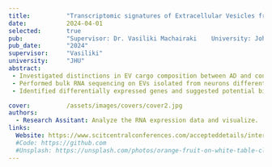```yaml
---
title:          "Transcriptomic signatures of Extracellular Vesicles from Alzheimer’s Disease iPSC-derived Neurons."
date:           2024-04-01
selected:       true
pub:            "Supervisor: Dr. Vasiliki Machairaki    University: Johns Hopkins University    Date: 04/2024 - current"
pub_date:       "2024"
supervisor:     "Vasiliki"
university:     "JHU"
abstract:
 - Investigated distinctions in EV cargo composition between AD and control neurons derived from iPSCs.
 - Performed bulk RNA sequencing on EVs isolated from neurons differentiated from AD patients (n=8) and healthy individuals (n=6).  
 - Identified differentially expressed genes and suggested potential biomarkers for AD.

cover:          /assets/images/covers/cover2.jpg
authors:
  - Research Assitant: Analyze the RNA expression data and visualize.
links:
  Website: https://www.scitcentralconferences.com/accepteddetails/international-conference-on-biomedical-and-cancer-research-2024/2711
  #Code: https://github.com
  #Unsplash: https://unsplash.com/photos/orange-fruit-on-white-table-cloth-ISX_imp8t1o
---
```

